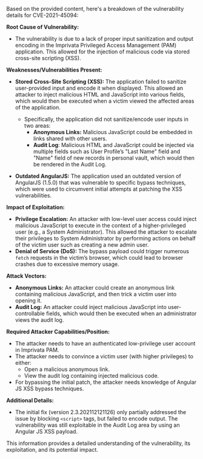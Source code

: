 Based on the provided content, here's a breakdown of the vulnerability details for CVE-2021-45094:

**Root Cause of Vulnerability:**

*   The vulnerability is due to a lack of proper input sanitization and output encoding in the Imprivata Privileged Access Management (PAM) application. This allowed for the injection of malicious code via stored cross-site scripting (XSS).

**Weaknesses/Vulnerabilities Present:**

*   **Stored Cross-Site Scripting (XSS):** The application failed to sanitize user-provided input and encode it when displayed. This allowed an attacker to inject malicious HTML and JavaScript into various fields, which would then be executed when a victim viewed the affected areas of the application.
    *   Specifically, the application did not sanitize/encode user inputs in two areas:
        *   **Anonymous Links:** Malicious JavaScript could be embedded in links shared with other users.
        *  **Audit Log**: Malicious HTML and JavaScript could be injected via multiple fields such as User Profile’s "Last Name" field and "Name" field of new records in personal vault, which would then be rendered in the Audit Log.

*   **Outdated AngularJS:** The application used an outdated version of AngularJS (1.5.0) that was vulnerable to specific bypass techniques, which were used to circumvent initial attempts at patching the XSS vulnerabilities.

**Impact of Exploitation:**

*   **Privilege Escalation:** An attacker with low-level user access could inject malicious JavaScript to execute in the context of a higher-privileged user (e.g., a System Administrator). This allowed the attacker to escalate their privileges to System Administrator by performing actions on behalf of the victim user such as creating a new admin user.
*   **Denial of Service (DoS):** The bypass payload could trigger numerous `fetch` requests in the victim’s browser, which could lead to browser crashes due to excessive memory usage.

**Attack Vectors:**

*   **Anonymous Links:** An attacker could create an anonymous link containing malicious JavaScript, and then trick a victim user into opening it.
*   **Audit Log:** An attacker could inject malicious JavaScript into user-controllable fields, which would then be executed when an administrator views the audit log.

**Required Attacker Capabilities/Position:**

*   The attacker needs to have an authenticated low-privilege user account in Imprivata PAM.
*   The attacker needs to convince a victim user (with higher privileges) to either:
    *   Open a malicious anonymous link.
    *   View the audit log containing injected malicious code.
*   For bypassing the initial patch, the attacker needs knowledge of Angular JS XSS bypass techniques.

**Additional Details:**
*   The initial fix (version 2.3.202112121126) only partially addressed the issue by blocking `<script>` tags, but failed to encode output. The vulnerability was still exploitable in the Audit Log area by using an Angular JS XSS payload.

This information provides a detailed understanding of the vulnerability, its exploitation, and its potential impact.